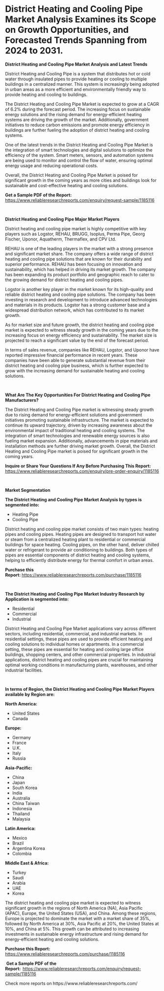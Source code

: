 <p><h1>District Heating and Cooling Pipe Market Analysis Examines its Scope on Growth Opportunities, and Forecasted Trends Spanning from 2024 to 2031.</h1></p><p><strong>District Heating and Cooling Pipe Market Analysis and Latest Trends</strong></p>
<p><p>District Heating and Cooling Pipe is a system that distributes hot or cold water through insulated pipes to provide heating or cooling to multiple buildings in a centralized manner. This system is increasingly being adopted in urban areas as a more efficient and environmentally friendly way to provide heating and cooling to buildings.</p><p>The District Heating and Cooling Pipe Market is expected to grow at a CAGR of 6.2% during the forecast period. The increasing focus on sustainable energy solutions and the rising demand for energy-efficient heating systems are driving the growth of the market. Additionally, government initiatives to reduce carbon emissions and promote energy efficiency in buildings are further fueling the adoption of district heating and cooling systems.</p><p>One of the latest trends in the District Heating and Cooling Pipe Market is the integration of smart technologies and digital solutions to optimize the efficiency of the system. Smart meters, sensors, and automation systems are being used to monitor and control the flow of water, ensuring optimal energy usage and reducing operational costs.</p><p>Overall, the District Heating and Cooling Pipe Market is poised for significant growth in the coming years as more cities and buildings look for sustainable and cost-effective heating and cooling solutions.</p></p>
<p><strong>Get a Sample PDF of the Report:&nbsp;</strong> <a href="https://www.reliableresearchreports.com/enquiry/request-sample/1185116">https://www.reliableresearchreports.com/enquiry/request-sample/1185116</a></p>
<p>&nbsp;</p>
<p><strong>District Heating and Cooling Pipe Major Market Players</strong></p>
<p><p>District heating and cooling pipe market is highly competitive with key players such as Logstor, REHAU, BRUGG, Isoplus, Perma Pipe, Georg Fischer, Uponor, Aquatherm, Thermaflex, and CPV Ltd.</p><p>REHAU is one of the leading players in the market with a strong presence and significant market share. The company offers a wide range of district heating and cooling pipe solutions that are known for their durability and superior performance. REHAU has been focusing on innovation and sustainability, which has helped in driving its market growth. The company has been expanding its product portfolio and geographic reach to cater to the growing demand for district heating and cooling pipes.</p><p>Logstor is another key player in the market known for its high-quality and reliable district heating and cooling pipe solutions. The company has been investing in research and development to introduce advanced technologies and materials in its products. Logstor has a strong customer base and a widespread distribution network, which has contributed to its market growth.</p><p>As for market size and future growth, the district heating and cooling pipe market is expected to witness steady growth in the coming years due to the increasing focus on energy efficiency and sustainability. The market size is projected to reach a significant value by the end of the forecast period.</p><p>In terms of sales revenue, companies like REHAU, Logstor, and Uponor have reported impressive financial performance in recent years. These companies have been able to generate substantial revenue from their district heating and cooling pipe business, which is further expected to grow with the increasing demand for sustainable heating and cooling solutions.</p></p>
<p>&nbsp;</p>
<p><strong>What Are The Key Opportunities For District Heating and Cooling Pipe Manufacturers?</strong></p>
<p><p>The District Heating and Cooling Pipe market is witnessing steady growth due to rising demand for energy-efficient solutions and government initiatives promoting sustainable infrastructure. The market is expected to continue its upward trajectory, driven by increasing awareness about the environmental impact of traditional heating and cooling systems. The integration of smart technologies and renewable energy sources is also fueling market expansion. Additionally, advancements in pipe materials and installation methods are further driving market growth. Overall, the District Heating and Cooling Pipe market is poised for significant growth in the coming years.</p></p>
<p><strong>Inquire or Share Your Questions If Any Before Purchasing This Report:</strong> <a href="https://www.reliableresearchreports.com/enquiry/pre-order-enquiry/1185116">https://www.reliableresearchreports.com/enquiry/pre-order-enquiry/1185116</a></p>
<p>&nbsp;</p>
<p><strong>Market Segmentation</strong></p>
<p><strong>The District Heating and Cooling Pipe Market Analysis by types is segmented into:</strong></p>
<p><ul><li>Heating Pipe</li><li>Cooling Pipe</li></ul></p>
<p><p>District heating and cooling pipe market consists of two main types: heating pipes and cooling pipes. Heating pipes are designed to transport hot water or steam from a centralized heating plant to residential or commercial buildings for space heating. Cooling pipes, on the other hand, deliver chilled water or refrigerant to provide air conditioning to buildings. Both types of pipes are essential components of district heating and cooling systems, helping to efficiently distribute energy for thermal comfort in urban areas.</p></p>
<p><strong>Purchase this Report:&nbsp;</strong><a href="https://www.reliableresearchreports.com/purchase/1185116">https://www.reliableresearchreports.com/purchase/1185116</a></p>
<p>&nbsp;</p>
<p><strong>The District Heating and Cooling Pipe Market Industry Research by Application is segmented into:</strong></p>
<p><ul><li>Residential</li><li>Commercial</li><li>Industrial</li></ul></p>
<p><p>District Heating and Cooling Pipe Market applications vary across different sectors, including residential, commercial, and industrial markets. In residential settings, these pipes are used to provide efficient heating and cooling solutions to individual homes or apartments. In a commercial setting, these pipes are essential for heating and cooling large office buildings, shopping centers, and other commercial properties. In industrial applications, district heating and cooling pipes are crucial for maintaining optimal working conditions in manufacturing plants, warehouses, and other industrial facilities.</p></p>
<p>&nbsp;</p>
<p><strong>In terms of Region, the District Heating and Cooling Pipe Market Players available by Region are:</strong></p>
<p>
    <p> <strong> North America: </strong>
        <ul>
            <li>United States</li>
            <li>Canada</li>
        </ul>
        </p> 
    <p> <strong> Europe: </strong>
        <ul>
            <li>Germany</li>
            <li>France</li>
            <li>U.K.</li>
            <li>Italy</li>
            <li>Russia</li>
        </ul>
        </p> 
    <p> <strong> Asia-Pacific: </strong>
        <ul>
            <li>China</li>
            <li>Japan</li>
            <li>South Korea</li>
            <li>India</li>
            <li>Australia</li>
            <li>China Taiwan</li>
            <li>Indonesia</li>
            <li>Thailand</li>
            <li>Malaysia</li>
        </ul>
        </p> 
    <p> <strong> Latin America: </strong>
        <ul>
            <li>Mexico</li>
            <li>Brazil</li>
            <li>Argentina Korea</li>
            <li>Colombia</li>
        </ul>
        </p> 
    <p> <strong> Middle East & Africa: </strong>
        <ul>
            <li>Turkey</li>
            <li>Saudi</li>
            <li>Arabia</li>
            <li>UAE</li>
            <li>Korea</li>
        </ul>
    </p>
    </p>
<p><p>The district heating and cooling pipe market is expected to witness significant growth in the regions of North America (NA), Asia Pacific (APAC), Europe, the United States (USA), and China. Among these regions, Europe is projected to dominate the market with a market share of 35%, followed by North America at 30%, Asia Pacific at 20%, the United States at 10%, and China at 5%. This growth can be attributed to increasing investments in sustainable energy infrastructure and rising demand for energy-efficient heating and cooling solutions.</p></p>
<p><strong>Purchase this Report: </strong><a href="https://www.reliableresearchreports.com/purchase/1185116">https://www.reliableresearchreports.com/purchase/1185116</a></p>
<p>&nbsp;<strong>Get a Sample PDF of the Report:&nbsp;&nbsp;</strong><a href="https://www.reliableresearchreports.com/enquiry/request-sample/1185116">https://www.reliableresearchreports.com/enquiry/request-sample/1185116</a></p>
<p><strong></strong></p>
<p>Check more reports on https://www.reliableresearchreports.com/</p>